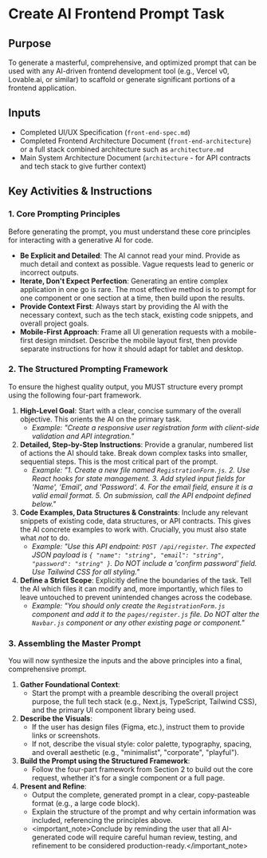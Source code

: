 # Create AI Frontend Prompt Task

## Purpose

To generate a masterful, comprehensive, and optimized prompt that can be used
with any AI-driven frontend development tool (e.g., Vercel v0, Lovable.ai, or
similar) to scaffold or generate significant portions of a frontend application.

## Inputs

- Completed UI/UX Specification (`front-end-spec.md`)
- Completed Frontend Architecture Document (`front-end-architecture`) or a full
  stack combined architecture such as `architecture.md`
- Main System Architecture Document (`architecture` - for API contracts and tech
  stack to give further context)

## Key Activities & Instructions

### 1. Core Prompting Principles

Before generating the prompt, you must understand these core principles for
interacting with a generative AI for code.

- **Be Explicit and Detailed**: The AI cannot read your mind. Provide as much
  detail and context as possible. Vague requests lead to generic or incorrect
  outputs.
- **Iterate, Don't Expect Perfection**: Generating an entire complex application
  in one go is rare. The most effective method is to prompt for one component or
  one section at a time, then build upon the results.
- **Provide Context First**: Always start by providing the AI with the necessary
  context, such as the tech stack, existing code snippets, and overall project
  goals.
- **Mobile-First Approach**: Frame all UI generation requests with a
  mobile-first design mindset. Describe the mobile layout first, then provide
  separate instructions for how it should adapt for tablet and desktop.

### 2. The Structured Prompting Framework

To ensure the highest quality output, you MUST structure every prompt using the
following four-part framework.

1. **High-Level Goal**: Start with a clear, concise summary of the overall
   objective. This orients the AI on the primary task.
   - _Example: "Create a responsive user registration form with client-side
     validation and API integration."_
2. **Detailed, Step-by-Step Instructions**: Provide a granular, numbered list of
   actions the AI should take. Break down complex tasks into smaller, sequential
   steps. This is the most critical part of the prompt.
   - _Example: "1. Create a new file named `RegistrationForm.js`. 2. Use React
     hooks for state management. 3. Add styled input fields for 'Name', 'Email',
     and 'Password'. 4. For the email field, ensure it is a valid email
     format. 5. On submission, call the API endpoint defined below."_
3. **Code Examples, Data Structures & Constraints**: Include any relevant
   snippets of existing code, data structures, or API contracts. This gives the
   AI concrete examples to work with. Crucially, you must also state what _not_
   to do.
   - _Example: "Use this API endpoint: `POST /api/register`. The expected JSON
     payload is `{ "name": "string", "email": "string", "password": "string" }`.
     Do NOT include a 'confirm password' field. Use Tailwind CSS for all
     styling."_
4. **Define a Strict Scope**: Explicitly define the boundaries of the task. Tell
   the AI which files it can modify and, more importantly, which files to leave
   untouched to prevent unintended changes across the codebase.
   - _Example: "You should only create the `RegistrationForm.js` component and
     add it to the `pages/register.js` file. Do NOT alter the `Navbar.js`
     component or any other existing page or component."_

### 3. Assembling the Master Prompt

You will now synthesize the inputs and the above principles into a final,
comprehensive prompt.

1. **Gather Foundational Context**:
   - Start the prompt with a preamble describing the overall project purpose,
     the full tech stack (e.g., Next.js, TypeScript, Tailwind CSS), and the
     primary UI component library being used.
2. **Describe the Visuals**:
   - If the user has design files (Figma, etc.), instruct them to provide links
     or screenshots.
   - If not, describe the visual style: color palette, typography, spacing, and
     overall aesthetic (e.g., "minimalist", "corporate", "playful").
3. **Build the Prompt using the Structured Framework**:
   - Follow the four-part framework from Section 2 to build out the core
     request, whether it's for a single component or a full page.
4. **Present and Refine**:
   - Output the complete, generated prompt in a clear, copy-pasteable format
     (e.g., a large code block).
   - Explain the structure of the prompt and why certain information was
     included, referencing the principles above.
   - <important_note>Conclude by reminding the user that all AI-generated code
     will require careful human review, testing, and refinement to be considered
     production-ready.</important_note>
